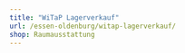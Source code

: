 ```yaml
---
title: "WiTaP Lagerverkauf"
url: /essen-oldenburg/witap-lagerverkauf/
shop: Raumausstattung
---
```

